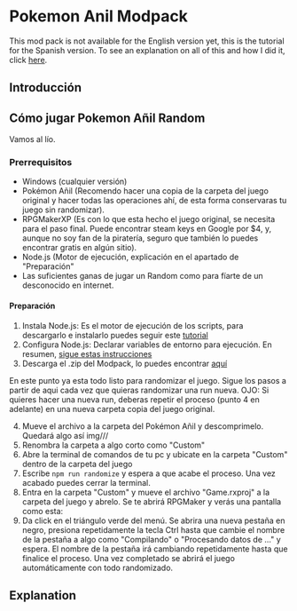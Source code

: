 # Pokemon Anil Modpack

This mod pack is not available for the English version yet, this is the tutorial for the Spanish version. To see an explanation on all of this and how I did it, click [here](/Explanation).

## Introducción 


## Cómo jugar Pokemon Añil Random

Vamos al lío.

### Prerrequisitos

- Windows (cualquier versión)
- Pokémon Añil (Recomendo hacer una copia de la carpeta del juego original y hacer todas las operaciones ahí, de esta forma conservaras tu juego sin randomizar).
- RPGMakerXP (Es con lo que esta hecho el juego original, se necesita para el paso final. Puede encontrar steam keys en Google por $4, y, aunque no soy fan de la piratería, seguro que también lo puedes encontrar gratis en algún sitio).
- Node.js (Motor de ejecución, explicación en el apartado de "Preparación"
- Las suficientes ganas de jugar un Random como para fíarte de un desconocido en internet.

#### Preparación

1. Instala Node.js: Es el motor de ejecución de los scripts, para descargarlo e instalarlo puedes seguir este [tutorial](https://www.youtube.com/watch?v=0Tdjselvxq0&ab_channel=TareaCompleto)
2. Configura Node.js: Declarar variables de entorno para ejecución. En resumen, [sigue estas instrucciones](https://bertofern.wordpress.com/2019/01/08/solucion-node-js-npm-no-reconocido-como-comando-interno-o-externo/)
3. Descarga el .zip del Modpack, lo puedes encontrar [aquí]()

En este punto ya esta todo listo para randomizar el juego. Sigue los pasos a partir de aqui cada vez que quieras randomizar una run nueva. OJO: Si quieres hacer una nueva run, deberas repetir el proceso (punto 4 en adelante) en una nueva carpeta copia del juego original.

4. Mueve el archivo a la carpeta del Pokémon Añil y descomprimelo. Quedará algo así
  img///
5. Renombra la carpeta a algo corto como "Custom"
6. Abre la terminal de comandos de tu pc y ubicate en la carpeta "Custom" dentro de la carpeta del juego
7. Escribe
`npm run randomize`
y espera a que acabe el proceso. Una vez acabado puedes cerrar la terminal.
8. Entra en la carpeta "Custom" y mueve el archivo "Game.rxproj" a la carpeta del juego y abrelo. Se te abrirá RPGMaker y verás una pantalla como esta:
9. Da click en el triángulo verde del menú. Se abrira una nueva pestaña en negro, presiona repetidamente la tecla Ctrl hasta que cambie el nombre de la pestaña a algo como "Compilando" o "Procesando datos de ..." y espera. El nombre de la pestaña irá cambiando repetidamente hasta que finalice el proceso. Una vez completado se abrirá el juego automáticamente con todo randomizado.





## Explanation
